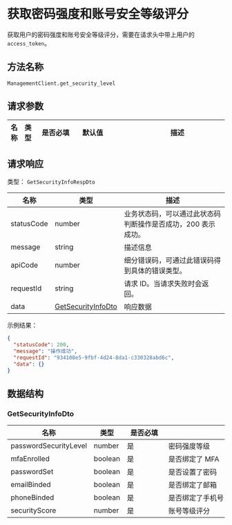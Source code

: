 # 获取密码强度和账号安全等级评分

<!--
  警告⚠️：
  不要直接修改该文档，
  https://github.com/Authing/authing-docs-factory
  使用该项目进行生成
-->

<LastUpdated />

获取用户的密码强度和账号安全等级评分，需要在请求头中带上用户的 `access_token`。

## 方法名称

`ManagementClient.get_security_level`

## 请求参数

| 名称 | 类型 | <div style="width:80px">是否必填</div> | <div style="width:60px">默认值</div> | <div style="width:300px">描述</div> | <div style="width:200px">示例值</div> |
| ---- | ---- | ---- | ---- | ---- | ---- |




## 请求响应

类型： `GetSecurityInfoRespDto`

| 名称 | 类型 | 描述 |
| ---- | ---- | ---- |
| statusCode | number | 业务状态码，可以通过此状态码判断操作是否成功，200 表示成功。 |
| message | string | 描述信息 |
| apiCode | number | 细分错误码，可通过此错误码得到具体的错误类型。 |
| requestId | string | 请求 ID。当请求失败时会返回。 |
| data | <a href="#GetSecurityInfoDto">GetSecurityInfoDto</a> | 响应数据 |



示例结果：

```json
{
  "statusCode": 200,
  "message": "操作成功",
  "requestId": "934108e5-9fbf-4d24-8da1-c330328abd6c",
  "data": {}
}
```

## 数据结构


### <a id="GetSecurityInfoDto"></a> GetSecurityInfoDto

| 名称 | 类型 | <div style="width:80px">是否必填</div> | <div style="width:300px">描述</div> | <div style="width:200px">示例值</div> |
| ---- |  ---- | ---- | ---- | ---- |
| passwordSecurityLevel | number | 是 | 密码强度等级   |  |
| mfaEnrolled | boolean | 是 | 是否绑定了 MFA   |  |
| passwordSet | boolean | 是 | 是否设置了密码   |  |
| emailBinded | boolean | 是 | 是否绑定了邮箱   |  |
| phoneBinded | boolean | 是 | 是否绑定了手机号   |  |
| securityScore | number | 是 | 账号等级评分   |  |


